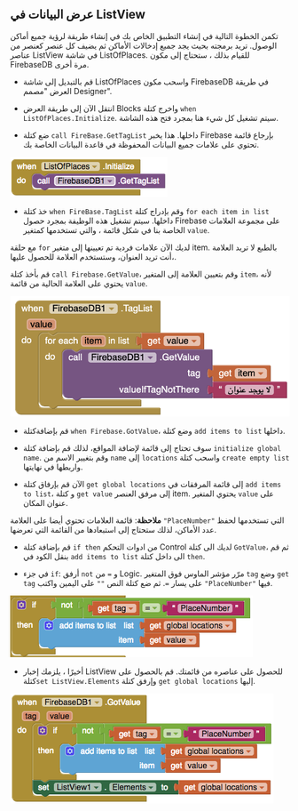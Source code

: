 ## عرض البيانات في ListView

تكمن الخطوة التالية في إنشاء التطبيق الخاص بك في إنشاء طريقة لرؤية جميع أماكن الوصول. تريد برمجته بحيث يجد جميع إدخالات الأماكن ثم يضيف كل عنصر كعنصر من عناصر ListView في شاشة ListOfPlaces. للقيام بذلك ، ستحتاج إلى مكون FirebaseDB مرة أخرى.

+ قم بالتبديل إلى شاشة ListOfPlaces واسحب مكون FirebaseDB في طريقة العرض "مصمم Designer".

+ انتقل الآن إلى طريقة العرض Blocks واخرج كتلة `when ListOfPlaces.Initialize`. سيتم تشغيل كل شيء هنا بمجرد فتح هذه الشاشة.

+ ضع كتلة `call FireBase.GetTagList` داخلها. هذا يخبر Firebase بإرجاع قائمة تحتوي على علامات جميع البيانات المحفوظة في قاعدة البيانات الخاصة بك.

![](images/firebaseGetTagList.png)

+ خذ كتلة `when FireBase.TagList` وقم بإدراج كتلة `for each item in list` داخلها. سيتم تشغيل هذه الوظيفة بمجرد حصول Firebase على مجموعة العلامات الخاصة بنا في شكل قائمة ، والتي تستخدمها كمتغير `value`.

مع حلقة `for` لديك الآن علامات فردية تم تعيينها إلى متغير item. بالطبع لا تريد العلامة ،أنت تريد العنوان، وستستخدم العلامة للحصول عليها.

قم بأخذ كتلة `call Firebase.GetValue`، وقم بتعيين العلامة إلى المتغير `item`، لأنه يحتوي على العلامة الحالية من قائمة `value`.

![](images/firebaseTagList.png)

+ قم بإضافةكتلة `when Firebase.GotValue`، وضع كتلة `add items to list` داخلها.

+ سوف تحتاج إلى قائمة لإضافة المواقع، لذلك قم بإضافة كتلة `initialize global name`. وقم بتغيير الاسم من `name` إلى `locations` واسحب كتلة `create empty list` واربطها في نهايتها.

+ الآن قم بإرفاق كتلة `get global locations` إلى قائمة المرفقات في `add items to list`، و كتلة `get value` إلى مرفق العنصر item. يحتوي المتغير `value` على عنوان المكان.

**ملاحظة**: قائمة العلامات تحتوي أيضا على العلامة `"PlaceNumber"` التي تستخدمها لحفظ عدد الأماكن، لذلك ستحتاج إلى استبعادها من القائمة التي تعرضها.

+ قم بإضافة كتلة `if then` من ادوات التحكم Control لديك الى كتلة `GotValue`، ثم قم بنقل الكود في `add items to list` الى داخل كتلة `then`.

+ في جزء `if`: أرفق `not` و `=` من Logic. مرّر مؤشر الماوس فوق المتغير `tag` وضع `get tag` على يسار `=`. ثم ضع كتلة النص `""` على اليمين واكتب `"PlaceNumber"` فيها.

![](images/ifTagNotPlaceNumber.png)

+ أخيرًا ، يلزمك إخبار ListView للحصول على عناصره من قائمتك. قم بالحصول على كتلة`set ListView.Elements` وإرفق كتلة `get global locations` إليها.

![](images/firebaseGotLocation.png)
